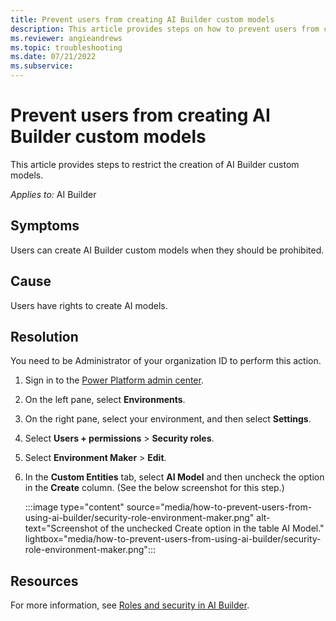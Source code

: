 ```yaml
---
title: Prevent users from creating AI Builder custom models
description: This article provides steps on how to prevent users from creating AI Builder custom models.
ms.reviewer: angieandrews
ms.topic: troubleshooting
ms.date: 07/21/2022
ms.subservice: 
---
```


# Prevent users from creating AI Builder custom models

This article provides steps to restrict the creation of AI Builder custom models.

_Applies to:_ AI Builder

## Symptoms

Users can create AI Builder custom models when they should be prohibited.

## Cause

Users have rights to create AI models.

## Resolution

You need to be Administrator of your organization ID to perform this action.

1. Sign in to the [Power Platform admin center](https://admin.powerplatform.microsoft.com/environments).
1. On the left pane, select **Environments**.
1. On the right pane, select your environment, and then select **Settings**.
1. Select **Users + permissions** > **Security roles**.
1. Select **Environment Maker** > **Edit**.
1. In the **Custom Entities** tab, select **AI Model** and then uncheck the option in the **Create** column. (See the below screenshot for this step.)

    :::image type="content" source="media/how-to-prevent-users-from-using-ai-builder/security-role-environment-maker.png" alt-text="Screenshot of the unchecked Create option in the table AI Model." lightbox="media/how-to-prevent-users-from-using-ai-builder/security-role-environment-maker.png":::

## Resources

For more information, see [Roles and security in AI Builder](/ai-builder/security).
